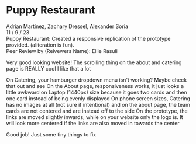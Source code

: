# Puppy Restaurant
Adrian Martinez, Zachary Dressel, Alexander Soria<br>
11 / 9 / 23<br>
Puppy Restaurant: Created a responsive replication of the prototype provided. (aliteration is fun).<br>
Peer Review by (Reivewers Name): Ellie Rasuli

Very good looking website! The scrolling thing on the about and catering page is REALLY cool I like that a lot

On Catering, your hamburger dropdown menu isn't working? Maybe check that out and see
On the About page, responsiveness works, it just looks a little awkward on Laptop (1440px) size because it goes two cards and then one card instead of being evenly displayed
On phone screen sizes, Catering has no images at all (not sure if intentional) and on the about page, the team cards are not centered and are instead off to the side
On the prototype, the links are moved slightly inwards, while on your website only the logo is. It will look more centered if the links are also moved in towards the center

Good job! Just some tiny things to fix 